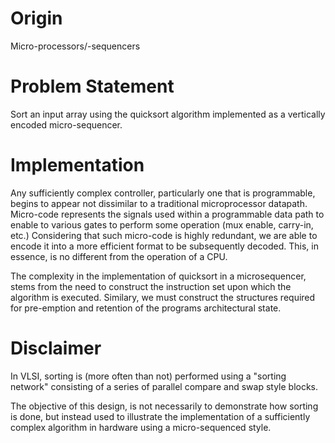 # Origin

Micro-processors/-sequencers

# Problem Statement

Sort an input array using the quicksort algorithm implemented as a
vertically encoded micro-sequencer.

# Implementation

Any sufficiently complex controller, particularly one that is
programmable, begins to appear not dissimilar to a traditional
microprocessor datapath. Micro-code represents the signals used within
a programmable data path to enable to various gates to perform some
operation (mux enable, carry-in, etc.) Considering that such
micro-code is highly redundant, we are able to encode it into a more
efficient format to be subsequently decoded. This, in essence, is no
different from the operation of a CPU.

The complexity in the implementation of quicksort in a microsequencer,
stems from the need to construct the instruction set upon which the
algorithm is executed. Similary, we must construct the structures
required for pre-emption and retention of the programs architectural
state.

# Disclaimer

In VLSI, sorting is (more often than not) performed using a "sorting
network" consisting of a series of parallel compare and swap style
blocks.

The objective of this design, is not necessarily to demonstrate how
sorting is done, but instead used to illustrate the implementation of
a sufficiently complex algorithm in hardware using a micro-sequenced
style.
